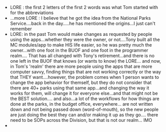 - LORE : the first 2 letters of the first 2 words was what Tom started with for the abbreviations
- ...more LORE : I believe that he got the idea from the National Parks Service....back in the day…..he has mentioned the origins...I just can't remember
- LORE: in the past Tom would make changes as requested by people using the apps...whether they were the owner, or not....Tony built all the MC modules/app to make HIS life easier, so he was pretty much the owner...with one foot in the BUOF and one foot in the programmer realm.... That has all changed with Tony's retirement...and there is no one left in the BUOF that knows (or wants to know) the LORE... and now, in Tom's 'realm' there are more people using the apps that are more computer savvy, finding things that are not working correctly or the way that THEY want....however, the problem comes when 1 person wants to change the app behavior for themself, but they do not consider that there are 40+ parks using that same app...and changing the way it works for them, will change it for everyone else...and that might not be the BEST solution.... and also...a lot of the workflows for how things are done at the parks, in the budget office, everywhere... are not written down and not being passed down (word-of-mouth), so the new people are just doing the best they can and/or making it up as they go.... there need to be SOPs across the Division, but that is not our realm... IMO
- 
